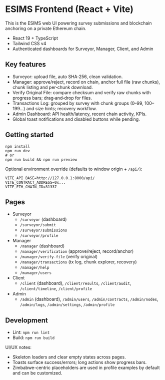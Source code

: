 # ESIMS Frontend (React + Vite)

This is the ESIMS web UI powering survey submissions and blockchain anchoring on a private Ethereum chain.

- React 19 + TypeScript
- Tailwind CSS v4
- Authenticated dashboards for Surveyor, Manager, Client, and Admin

## Key features
- Surveyor: upload file, auto SHA‑256, clean validation.
- Manager: approve/reject, record on chain, anchor full file (raw chunks), chunk listing and per‑chunk download.
- Verify Original File: compare checksum and verify raw chunks with progress bars; drag‑and‑drop for files.
- Transactions Log: grouped by survey with chunk groups (0–99, 100–199…) and size hints; recovery workflow.
- Admin Dashboard: API health/latency, recent chain activity, KPIs.
- Global toast notifications and disabled buttons while pending.

## Getting started
```
npm install
npm run dev
# or
npm run build && npm run preview
```

Optional environment override (defaults to window origin + `/api/`):
```
VITE_API_BASE=http://127.0.0.1:8000/api/
VITE_CONTRACT_ADDRESS=0x...
VITE_ETH_CHAIN_ID=31337
```

## Pages
- Surveyor
  - `/surveyor` (dashboard)
  - `/surveyor/submit`
  - `/surveyor/submissions`
  - `/surveyor/profile`
- Manager
  - `/manager` (dashboard)
  - `/manager/verification` (approve/reject, record/anchor)
  - `/manager/verify-file` (verify original)
  - `/manager/transactions` (tx log, chunk explorer, recovery)
  - `/manager/help`
  - `/manager/users`
- Client
  - `/client` (dashboard), `/client/results`, `/client/audit`, `/client/timeline`, `/client/profile`
- Admin
  - `/admin` (dashboard), `/admin/users`, `/admin/contracts`, `/admin/nodes`, `/admin/logs`, `/admin/settings`, `/admin/profile`

## Development
- Lint: `npm run lint`
- Build: `npm run build`

UI/UX notes:
- Skeleton loaders and clear empty states across pages.
- Toasts surface success/errors; long actions show progress bars.
- Zimbabwe-centric placeholders are used in profile examples by default and can be customized.
